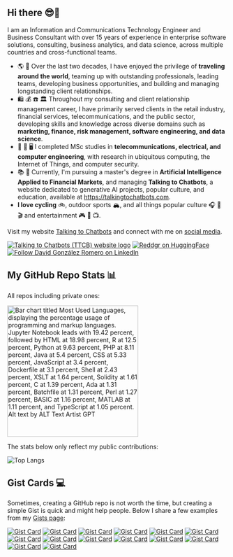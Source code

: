 ## Hi there 😎🤖
<!--
**reddgr/reddgr** is a ✨ _special_ ✨ repository because its `README.md` (this file) appears on your GitHub profile.

Here are some ideas to get you started:

- 🔭 I’m currently working on ...
- 🌱 I’m currently learning ...
- 👯 I’m looking to collaborate on ...
- 🤔 I’m looking for help with ...
- 💬 Ask me about ...
- 📫 How to reach me: ...
- 😄 Pronouns: ...
- ⚡ Fun fact: ...
-->

I am an Information and Communications Technology Engineer and Business Consultant with over 15 years of experience in enterprise software solutions, consulting, business analytics, and data science, across multiple countries and cross-functional teams.

- 🌎 🤝 Over the last two decades, I have enjoyed the privilege of **traveling around the world**, teaming up with outstanding professionals, leading teams, developing business opportunities, and building and managing longstanding client relationships. 
- 🛍️ 💰 ☎️ 🏛️ Throughout my consulting and client relationship management career, I have primarily served clients in the retail industry, financial services, telecommunications, and the public sector, developing skills and knowledge across diverse domains such as **marketing, finance, risk management, software engineering, and data science**.
- 📡 🔌 🖥️ I completed MSc studies in **telecommunications, electrical, and computer engineering**, with research in ubiquitous computing, the Internet of Things, and computer security.
- 📚 🤖 Currently, I'm pursuing a master's degree in **Artificial Intelligence Applied to Financial Markets**, and managing **Talking to Chatbots**, a website dedicated to generative AI projects, popular culture, and education, available at https://talkingtochatbots.com.
- **I love cycling** 🚲, outdoor sports 🏔️, and all things popular culture 🎧 📖 🎬 and entertainment 🎮 🎫 📺.

Visit my website [Talking to Chatbots](https://talkingtochatbots.com/) and connect with me on [social media](https://talkingtochatbots.com/social).


[![Talking to Chatbots (TTCB) website logo](https://talkingtochatbots.com/wp-content/uploads/2024/10/TTCB-logo-talking-to-chatbots-blog-v11.png)](https://talkingtochatbots.com)
[![Reddgr on HuggingFace](https://talkingtochatbots.com/wp-content/uploads/2024/02/hf-logo-100x100.png)](https://huggingface.co/reddgr)
<br>
<a href="https://www.linkedin.com/comm/mynetwork/discovery-see-all?usecase=PEOPLE_FOLLOWS&followMember=davidgonzalezromero" target="_blank"><img src="https://img.shields.io/badge/LinkedIn-%230077B5.svg?&style=flat-square&logo=linkedin&logoColor=white" alt="Follow David González Romero on LinkedIn"></a>

## My GitHub Repo Stats 📊 

All repos including private ones:

<img src="https://talkingtochatbots.com/wp-content/uploads/2025/01/gh-readme-stats_0.png" alt="Bar chart titled Most Used Languages, displaying the percentage usage of programming and markup languages. Jupyter Notebook leads with 19.42 percent, followed by HTML at 18.98 percent, R at 12.5 percent, Python at 9.63 percent, PHP at 8.11 percent, Java at 5.4 percent, CSS at 5.33 percent, JavaScript at 3.4 percent, Dockerfile at 3.1 percent, Shell at 2.43 percent, XSLT at 1.64 percent, Solidity at 1.61 percent, C at 1.39 percent, Ada at 1.31 percent, Batchfile at 1.31 percent, Perl at 1.27 percent, BASIC at 1.16 percent, MATLAB at 1.11 percent, and TypeScript at 1.05 percent. Alt text by ALT Text Artist GPT" width="300"/>

<!--
Commenting the Vercel app embed and replacing the output with a static image not to exceed GitHub API limits:
![Top Langs](https://github-readme-stats-phi-ashy-34.vercel.app/api/top-langs/?username=reddgr&theme=tokyonight&&langs_count=20&size_weight=0.1&count_weight=0.9)
-->

The stats below only reflect my public contributions:<br>

![Top Langs](https://github-readme-stats.vercel.app/api/top-langs/?username=reddgr&theme=tokyonight&&langs_count=7&size_weight=0.1&count_weight=0.9)

## Gist Cards 💻

Sometimes, creating a GitHub repo is not worth the time, but creating a simple Gist is quick and might help people. Below I share a few examples from my [Gists page](https://gist.github.com/reddgr):

[![Gist Card](https://github-readme-stats.vercel.app/api/gist?id=8b1cada2380bcbfbf9c6d6a570906808\&show_owner=true)](https://gist.github.com/reddgr/8b1cada2380bcbfbf9c6d6a570906808)
[![Gist Card](https://github-readme-stats.vercel.app/api/gist?id=2be4d158e7568f4788138e038ca7cb51\&show_owner=true)](https://gist.github.com/reddgr/2be4d158e7568f4788138e038ca7cb51)
[![Gist Card](https://github-readme-stats.vercel.app/api/gist?id=42ae932aff507cca6cd9ccc59a77f73d\&show_owner=true)](https://gist.github.com/reddgr/42ae932aff507cca6cd9ccc59a77f73d)
[![Gist Card](https://github-readme-stats.vercel.app/api/gist?id=65b714e7b9738b20dba3ccc225c57c24\&show_owner=true)](https://gist.github.com/reddgr/65b714e7b9738b20dba3ccc225c57c24)
[![Gist Card](https://github-readme-stats.vercel.app/api/gist?id=b26dbc95d481a3db58f532b9808000fe\&show_owner=true)](https://gist.github.com/reddgr/b26dbc95d481a3db58f532b9808000fe)
[![Gist Card](https://github-readme-stats.vercel.app/api/gist?id=b6ba43972ab34256318ad6bad038f98f\&show_owner=true)](https://gist.github.com/reddgr/b6ba43972ab34256318ad6bad038f98f)
[![Gist Card](https://github-readme-stats.vercel.app/api/gist?id=6f9f785c79d14c2672e561f9064f7dfb\&show_owner=true)](https://gist.github.com/reddgr/6f9f785c79d14c2672e561f9064f7dfb)
[![Gist Card](https://github-readme-stats.vercel.app/api/gist?id=545d6a378d5fcaf9bca050014f0ce0d1\&show_owner=true)](https://gist.github.com/reddgr/545d6a378d5fcaf9bca050014f0ce0d1)
[![Gist Card](https://github-readme-stats.vercel.app/api/gist?id=20c2e3ea205d1fedfdc8be94dc5c1237\&show_owner=true)](https://gist.github.com/reddgr/20c2e3ea205d1fedfdc8be94dc5c1237)
[![Gist Card](https://github-readme-stats.vercel.app/api/gist?id=00ae2a3ab8eed7b7a330b0af2131ec70\&show_owner=true)](https://gist.github.com/reddgr/00ae2a3ab8eed7b7a330b0af2131ec70)
[![Gist Card](https://github-readme-stats.vercel.app/api/gist?id=63892a261f679dc754adca52844b5daf\&show_owner=true)](https://gist.github.com/reddgr/63892a261f679dc754adca52844b5daf)
[![Gist Card](https://github-readme-stats.vercel.app/api/gist?id=355252507defd7cca0cbf986a4c94608\&show_owner=true)](https://gist.github.com/reddgr/355252507defd7cca0cbf986a4c94608)
[![Gist Card](https://github-readme-stats.vercel.app/api/gist?id=ea334a1a3296cb9c858bb9c96c4bc7b6\&show_owner=true)](https://gist.github.com/reddgr/ea334a1a3296cb9c858bb9c96c4bc7b6)
[![Gist Card](https://github-readme-stats.vercel.app/api/gist?id=fca817e1fa208f066404ef4b7366725f\&show_owner=true)](https://gist.github.com/reddgr/fca817e1fa208f066404ef4b7366725f)
